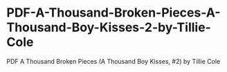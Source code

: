# PDF-A-Thousand-Broken-Pieces-A-Thousand-Boy-Kisses-2-by-Tillie-Cole
PDF A Thousand Broken Pieces (A Thousand Boy Kisses, #2) by Tillie Cole
